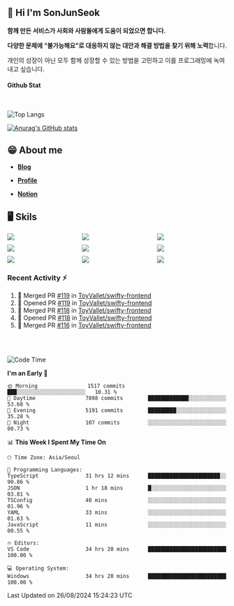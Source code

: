 ## 👋 Hi I'm SonJunSeok

**함께 만든 서비스가 사회와 사람들에게 도움이 되었으면 합니다.** 

**다양한 문제에 “불가능해요”로 대응하지 않는 대안과 해결 방법을 찾기 위해 노력**합니다. 

개인의 성장이 아닌 모두 함께 성장할 수 있는 방법을 고민하고 이를 프로그래밍에 녹여내고 싶습니다.

#### Github Stat
<div style="margin-top:50px;">

![Top Langs](https://github-readme-stats.vercel.app/api/top-langs/?username=kd02109&layout=compact&bg_color=dbf4ff&title_color=67adcc&text_color=67adcc&hide_border=true&show_icons=true&icon_color=67adcc&rank_icon=github&count_private=true&card_width=400px&card_height=300px)

[![Anurag's GitHub stats](https://github-readme-stats.vercel.app/api?username=kd02109&bg_color=dbf4ff&title_color=67adcc&text_color=67adcc&hide_border=true&show_icons=true&icon_color=67adcc&rank_icon=github&count_private=true&card_width=250px)](https://github.com/anuraghazra/github-readme-stats)


</div>



## 😁 About me
-  <a href="https://sonblog.vercel.app/" target="_blank"><strong>Blog</strong></a>

-  <a href="https://nostalgic-marquis-7af.notion.site/Frontend-Engineer-ec9b6e38c7824e7fb7f6fca4fc8564a5?pvs=74" target="_blank"><strong>Profile</strong></a>

-  <a href="https://nostalgic-marquis-7af.notion.site/Front-End-f0f3b7fcec3045c482c1cd33dfcf2abc?pvs=74" target="_blank"><strong>Notion</strong></a>

## 🖥️ Skils


<div style="display:grid; grid-template-rows:repeat(3, 1fr); grid-template-columns:repeat(3, 1fr); gap:10px">
  <img src="https://img.shields.io/badge/javascript-F7DF1E?style=flat-square&logo=javascript&logoColor=black"> 
  <img src="https://img.shields.io/badge/typescript-3178C6?style=flat-square&logo=typescript&logoColor=white"/>
  <img src="https://img.shields.io/badge/react-61DAFB?style=flat-square&logo=react&logoColor=black"/>
  <img src="https://img.shields.io/badge/redux-764ABC?style=flat-square&logo=redux&logoColor=white"/>
  <img src="https://img.shields.io/badge/styledcomponents-DB7093?style=flat-square&logo=styledcomponents&logoColor=white"/>
  <img src="https://img.shields.io/badge/tailwindcss-06B6D4?style=flat-square&logo=tailwindcss&logoColor=white"/>
  <img src="https://img.shields.io/badge/reactquery-FF4154?style=flat-square&logo=reactquery&logoColor=white"/>
  <img src="https://img.shields.io/badge/Next.js-B4B4DC?style=flat&logo=Next.js&logoColor=black"/>
  <img src="https://img.shields.io/badge/reactrouter-CA4245?style=flat-square&logo=reactrouter&logoColor=white"/>
</div>

### Recent Activity :zap:
<!--START_SECTION:activity-->
1. 🎉 Merged PR [#119](https://github.com/ToyVallet/swifty-frontend/pull/119) in [ToyVallet/swifty-frontend](https://github.com/ToyVallet/swifty-frontend)
2. 💪 Opened PR [#119](https://github.com/ToyVallet/swifty-frontend/pull/119) in [ToyVallet/swifty-frontend](https://github.com/ToyVallet/swifty-frontend)
3. 🎉 Merged PR [#118](https://github.com/ToyVallet/swifty-frontend/pull/118) in [ToyVallet/swifty-frontend](https://github.com/ToyVallet/swifty-frontend)
4. 💪 Opened PR [#118](https://github.com/ToyVallet/swifty-frontend/pull/118) in [ToyVallet/swifty-frontend](https://github.com/ToyVallet/swifty-frontend)
5. 🎉 Merged PR [#116](https://github.com/ToyVallet/swifty-frontend/pull/116) in [ToyVallet/swifty-frontend](https://github.com/ToyVallet/swifty-frontend)
<!--END_SECTION:activity-->

<br/>
<br/>

<!--START_SECTION:waka-->
![Code Time](http://img.shields.io/badge/Code%20Time-2%2C042%20hrs%2012%20mins-blue)

**I'm an Early 🐤** 

```text
🌞 Morning                1517 commits        ███░░░░░░░░░░░░░░░░░░░░░░   10.31 % 
🌆 Daytime                7898 commits        █████████████░░░░░░░░░░░░   53.68 % 
🌃 Evening                5191 commits        █████████░░░░░░░░░░░░░░░░   35.28 % 
🌙 Night                  107 commits         ░░░░░░░░░░░░░░░░░░░░░░░░░   00.73 % 
```


📊 **This Week I Spent My Time On** 

```text
🕑︎ Time Zone: Asia/Seoul

💬 Programming Languages: 
TypeScript               31 hrs 12 mins      ███████████████████████░░   90.86 % 
JSON                     1 hr 18 mins        █░░░░░░░░░░░░░░░░░░░░░░░░   03.81 % 
TSConfig                 40 mins             ░░░░░░░░░░░░░░░░░░░░░░░░░   01.96 % 
YAML                     33 mins             ░░░░░░░░░░░░░░░░░░░░░░░░░   01.63 % 
JavaScript               11 mins             ░░░░░░░░░░░░░░░░░░░░░░░░░   00.55 % 

🔥 Editors: 
VS Code                  34 hrs 20 mins      █████████████████████████   100.00 % 

💻 Operating System: 
Windows                  34 hrs 20 mins      █████████████████████████   100.00 % 
```


 Last Updated on 26/08/2024 15:24:23 UTC
<!--END_SECTION:waka-->
